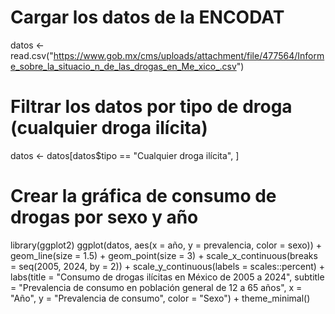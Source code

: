 # Cargar los datos de la ENCODAT
datos <- read.csv("https://www.gob.mx/cms/uploads/attachment/file/477564/Informe_sobre_la_situacio_n_de_las_drogas_en_Me_xico_.csv")

# Filtrar los datos por tipo de droga (cualquier droga ilícita)
datos <- datos[datos$tipo == "Cualquier droga ilícita", ]

# Crear la gráfica de consumo de drogas por sexo y año
library(ggplot2)
ggplot(datos, aes(x = año, y = prevalencia, color = sexo)) +
  geom_line(size = 1.5) +
  geom_point(size = 3) +
  scale_x_continuous(breaks = seq(2005, 2024, by = 2)) +
  scale_y_continuous(labels = scales::percent) +
  labs(title = "Consumo de drogas ilícitas en México de 2005 a 2024",
       subtitle = "Prevalencia de consumo en población general de 12 a 65 años",
       x = "Año",
       y = "Prevalencia de consumo",
       color = "Sexo") +
  theme_minimal()
  

